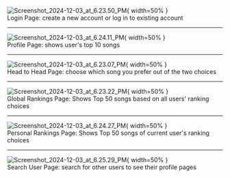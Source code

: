 ![Screenshot_2024-12-03_at_6.23.50_PM](uploads/cc0c1ed1f001bd5767aa80d68ec59901/Screenshot_2024-12-03_at_6.23.50_PM.png){ width=50% }  
Login Page: create a new account or log in to existing account  

---

![Screenshot_2024-12-03_at_6.24.11_PM](uploads/d95310f7816241046441b6b28e6f2d9f/Screenshot_2024-12-03_at_6.24.11_PM.png){ width=50% }  
Profile Page: shows user's top 10 songs

---

![Screenshot_2024-12-03_at_6.23.07_PM](uploads/a55857fc44e69814bdc62c3af125a7ff/Screenshot_2024-12-03_at_6.23.07_PM.png){ width=50% }  
Head to Head Page: choose which song you prefer out of the two choices

---

![Screenshot_2024-12-03_at_6.23.22_PM](uploads/7189b202e49fc8cb7b5d6a91214d2575/Screenshot_2024-12-03_at_6.23.22_PM.png){ width=50% }  
Global Rankings Page: Shows Top 50 songs based on all users' ranking choices

---

![Screenshot_2024-12-03_at_6.24.27_PM](uploads/41ca92ecd59e3e300c067657faedb258/Screenshot_2024-12-03_at_6.24.27_PM.png){ width=50% }  
Personal Rankings Page: Shows Top 50 songs of current user's ranking choices

---

![Screenshot_2024-12-03_at_6.25.29_PM](uploads/7a59c6b62160487b6c9fadf49bee54fd/Screenshot_2024-12-03_at_6.25.29_PM.png){ width=50% }  
Search User Page: search for other users to see their profile pages
